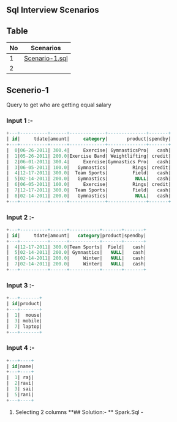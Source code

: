 ## Sql Interview Scenarios

## Table 
| No | Scenarios |
|----|-----------|
| 1  |[Scenario-1.sql](https://github.com/Uma1320/SQL-Interview-Preparation/blob/main/Scenario-1.sql)
| 2  | |





















## Scenerio-1
Query to get who are getting equal salary

### Input 1 :-
```sql
+---+----------+------+-------------+--------------+-------+
| id|     tdate|amount|     category|       product|spendby|
+---+----------+------+-------------+--------------+-------+
|  0|06-26-2011| 300.4|     Exercise| GymnasticsPro|   cash|
|  1|05-26-2011| 200.0|Exercise Band| Weightlifting| credit|
|  2|06-01-2011| 300.4|     Exercise|Gymnastics Pro|   cash|
|  3|06-05-2011| 100.0|   Gymnastics|         Rings| credit|
|  4|12-17-2011| 300.0|  Team Sports|         Field|   cash|
|  5|02-14-2011| 200.0|   Gymnastics|          NULL|   cash|
|  6|06-05-2011| 100.0|     Exercise|         Rings| credit|
|  7|12-17-2011| 300.0|  Team Sports|         Field|   cash|
|  8|02-14-2011| 200.0|   Gymnastics|          NULL|   cash|
+---+----------+------+-------------+--------------+-------+
```
### Input 2 :-
```sql
+---+----------+------+-----------+-------+-------+
| id|     tdate|amount|   category|product|spendby|
+---+----------+------+-----------+-------+-------+
|  4|12-17-2011| 300.0|Team Sports|  Field|   cash|
|  5|02-14-2011| 200.0| Gymnastics|   NULL|   cash|
|  6|02-14-2011| 200.0|     Winter|   NULL|   cash|
|  7|02-14-2011| 200.0|     Winter|   NULL|   cash|
+---+----------+------+-----------+-------+-------+
```
### Input 3 :-
```sql
+---+-------+
| id|product|
+---+-------+
|  1|  mouse|
|  3| mobile|
|  7| laptop|
+---+-------+
```
### Input 4 :-
```sql
+---+----+
| id|name|
+---+----+
|  1| raj|
|  2|ravi|
|  3| sai|
|  5|rani|
+---+----+
```
1. Selecting 2 columns
**## Solution:- **
Spark.Sql - 
